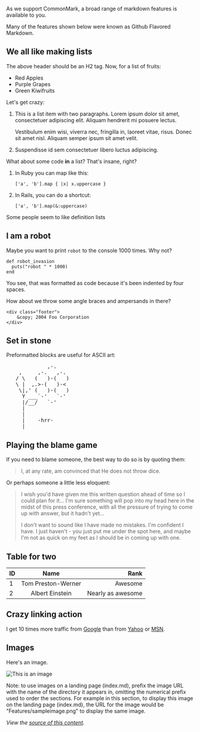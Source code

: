 As we support CommonMark, a broad range of markdown features is available to you.

Many of the features shown below were known as Github Flavored Markdown.

## We all like making lists

The above header should be an H2 tag. Now, for a list of fruits:

-   Red Apples
-   Purple Grapes
-   Green Kiwifruits

Let's get crazy:

1.  This is a list item with two paragraphs. Lorem ipsum dolor
    sit amet, consectetuer adipiscing elit. Aliquam hendrerit
    mi posuere lectus.

    Vestibulum enim wisi, viverra nec, fringilla in, laoreet
    vitae, risus. Donec sit amet nisl. Aliquam semper ipsum
    sit amet velit.

2.  Suspendisse id sem consectetuer libero luctus adipiscing.

What about some code **in** a list? That's insane, right?

1.  In Ruby you can map like this:

        ['a', 'b'].map { |x| x.uppercase }

2.  In Rails, you can do a shortcut:

        ['a', 'b'].map(&:uppercase)

Some people seem to like definition lists

## I am a robot

Maybe you want to print `robot` to the console 1000 times. Why not?

    def robot_invasion
      puts("robot " * 1000)
    end

You see, that was formatted as code because it's been indented by four spaces.

How about we throw some angle braces and ampersands in there?

    <div class="footer">
        &copy; 2004 Foo Corporation
    </div>

## Set in stone

Preformatted blocks are useful for ASCII art:

<pre>
             ,-.
    ,     ,-.   ,-.
   / \   (   )-(   )
   \ |  ,.>-(   )-&lt;
    \|,' (   )-(   )
     Y ___`-'   `-'
     |/__/   `-'
     |
     |
     |    -hrr-
  ___|_____________
</pre>

## Playing the blame game

If you need to blame someone, the best way to do so is by quoting them:

> I, at any rate, am convinced that He does not throw dice.

Or perhaps someone a little less eloquent:

> I wish you'd have given me this written question ahead of time so I
> could plan for it... I'm sure something will pop into my head here in
> the midst of this press conference, with all the pressure of trying to
> come up with answer, but it hadn't yet...
>
> I don't want to sound like
> I have made no mistakes. I'm confident I have. I just haven't - you
> just put me under the spot here, and maybe I'm not as quick on my feet
> as I should be in coming up with one.

## Table for two

| ID  |        Name        |              Rank |
| --- | :----------------: | ----------------: |
| 1   | Tom Preston-Werner |           Awesome |
| 2   |  Albert Einstein   | Nearly as awesome |

## Crazy linking action

I get 10 times more traffic from [Google][1] than from
[Yahoo][2] or [MSN][3].

[1]: http://google.com/ "Google"
[2]: http://search.yahoo.com/ "Yahoo Search"
[3]: http://search.msn.com/ "MSN Search"

## Images

Here's an image.

![This is an image](sampleimage.png)

Note: to use images on a landing page (index.md), prefix the image URL with the name of the directory it appears in, omitting the numerical prefix used to order the sections. For example in this section, to display this image on the landing page (index.md), the URL for the image would be "Features/sampleimage.png" to display the same image.

_View the [source of this content](https://github.com/dauxio/daux.io/blob/master/docs/01_Features/CommonMark_compliant.md)._
